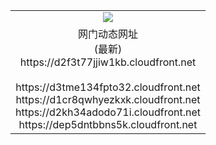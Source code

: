 ﻿<table>
  <tr></tr>
  <tr><td colspan=2 align=center><img src="https://d2f3t77jjiw1kb.cloudfront.net/Up/oGate.jpg" /></td></tr>
  <tr><td colspan=2 align=center>网门动态网址<br/>(最新)
<br>https://d2f3t77jjiw1kb.cloudfront.net
<br/>
<br>https://d3tme134fpto32.cloudfront.net
<br>https://d1cr8qwhyezkxk.cloudfront.net
<br>https://d2kh34adodo71i.cloudfront.net
<br>https://dep5dntbbns5k.cloudfront.net
    </td>
  </tr>
</table>
